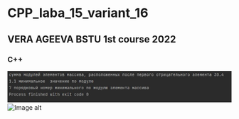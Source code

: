 # CPP_laba_15_variant_16 
## VERA AGEEVA BSTU 1st course 2022
### C++ 

![Иллюстрация к проекту](https://github.com/VeraAgeevaIT/CPP_laba_15_variant_16/blob/main/Screenshot_2.jpg)
![Image alt](https://github.com/VeraAgeevaIT/CPP_laba_15_variant_16/edit/main/Screenshot_2.jpg)

